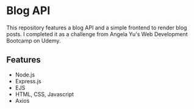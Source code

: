 # Blog API
This repository features a blog API and a simple frontend to render blog posts. I completed it as a challenge from Angela Yu's Web Development Bootcamp on Udemy.

## Features
- Node.js
- Express.js
- EJS
- HTML, CSS, Javascript
- Axios
